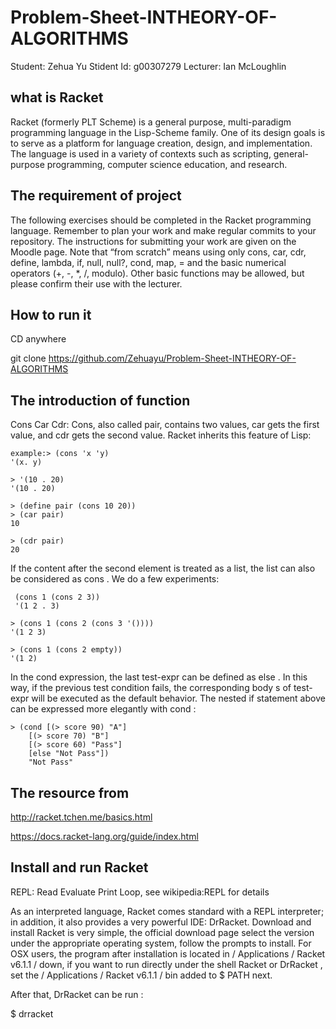 # Problem-Sheet-INTHEORY-OF-ALGORITHMS
Student: Zehua Yu Stident Id: g00307279 Lecturer: Ian McLoughlin

## what is Racket 
Racket (formerly PLT Scheme) is a general purpose, multi-paradigm programming language in the Lisp-Scheme family. One of its design goals is to serve as a platform for language creation, design, and implementation. The language is used in a variety of contexts such as scripting, general-purpose programming, computer science education, and research.

## The requirement of project

The following exercises should be completed in the Racket programming language.
Remember to plan your work and make regular commits to your repository. The instructions
for submitting your work are given on the Moodle page. Note that “from scratch”
means using only cons, car, cdr, define, lambda, if, null, null?, cond, map, = and
the basic numerical operators (+, -, *, /, modulo). Other basic functions may be allowed,
but please confirm their use with the lecturer.

## How to run it 

CD anywhere

git clone https://github.com/Zehuayu/Problem-Sheet-INTHEORY-OF-ALGORITHMS

## The introduction of function

Cons Car Cdr: Cons, also called pair, contains two values, car gets the first value, and cdr gets the second value. Racket inherits this feature of Lisp:

    example:> (cons 'x 'y)
    '(x. y)

    > '(10 . 20)
    '(10 . 20)

    > (define pair (cons 10 20))
    > (car pair)
    10

    > (cdr pair)
    20

If the content after the second element is treated as a list, the list can also be considered as cons . We do a few experiments:
     
     (cons 1 (cons 2 3))
     '(1 2 . 3)

    > (cons 1 (cons 2 (cons 3 '())))
    '(1 2 3)

    > (cons 1 (cons 2 empty))
    '(1 2)
    
In the cond expression, the last test-expr can be defined as else . In this way, if the previous test condition fails, the corresponding body s of test-expr will be executed as the default behavior.
The nested if statement above can be expressed more elegantly with cond :

    > (cond [(> score 90) "A"]
        [(> score 70) "B"]
        [(> score 60) "Pass"]
        [else "Not Pass"])
        "Not Pass"


## The resource from 

http://racket.tchen.me/basics.html

https://docs.racket-lang.org/guide/index.html


## Install and run Racket


REPL: Read Evaluate Print Loop, see wikipedia:REPL for details

As an interpreted language, Racket comes standard with a REPL interpreter; in addition, it also provides a very powerful IDE: DrRacket. Download and install Racket is very simple, the official download page select the version under the appropriate operating system, follow the prompts to install. For OSX users, the program after installation is located in / Applications / Racket v6.1.1 / down, if you want to run directly under the shell Racket or DrRacket , set the / Applications / Racket v6.1.1 / bin added to $ PATH next.

After that, DrRacket can be run :

$ drracket

    
